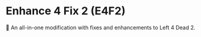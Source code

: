 # Enhance 4 Fix 2 (E4F2)

🧪 An all-in-one modification with fixes and enhancements to Left 4 Dead 2.

